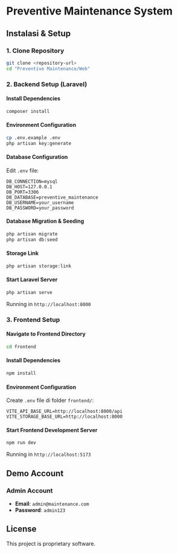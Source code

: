 # Preventive Maintenance System

## Instalasi & Setup

### 1. Clone Repository

```bash
git clone <repository-url>
cd "Preventive Maintenance/Web"
```

### 2. Backend Setup (Laravel)

#### Install Dependencies

```bash
composer install
```

#### Environment Configuration

```bash
cp .env.example .env
php artisan key:generate
```

#### Database Configuration

Edit `.env` file:

```env
DB_CONNECTION=mysql
DB_HOST=127.0.0.1
DB_PORT=3306
DB_DATABASE=preventive_maintenance
DB_USERNAME=your_username
DB_PASSWORD=your_password
```

#### Database Migration & Seeding

```bash
php artisan migrate
php artisan db:seed
```

#### Storage Link

```bash
php artisan storage:link
```

#### Start Laravel Server

```bash
php artisan serve
```

Running in `http://localhost:8000`

### 3. Frontend Setup 

#### Navigate to Frontend Directory

```bash
cd frontend
```

#### Install Dependencies

```bash
npm install
```

#### Environment Configuration

Create `.env` file di folder `frontend/`:

```env
VITE_API_BASE_URL=http://localhost:8000/api
VITE_STORAGE_BASE_URL=http://localhost:8000
```

#### Start Frontend Development Server

```bash
npm run dev
```

Running in `http://localhost:5173`

## Demo Account

### Admin Account

-   **Email**: `admin@maintenance.com`
-   **Password**: `admin123`

## License

This project is proprietary software.
